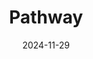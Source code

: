 ---  
layout: startup_page  
title: "Pathway"  
id: "pathway.com"  
permalink: "/pathwaypathway.com11292024/"  
website: "https://www.pathway.com/"  
funding_round: "Seed"  
funding_amount: "$10M"  
investors: "TQ Ventures, Kadmos, Innovo, Market One Capital, Id4, angel investors, Lukasz Kaiser"  
about: "Pathway builds live AI systems that think and learn in real time. Their infrastructure components power enterprise AI platforms, enabling them to make decisions based on constantly updated knowledge from structured and unstructured data. This addresses the limitations of traditional AI models that rely on static training data."  
markets: "AI, SaaS, Supply Chain Tech, Artificial Intelligence & Machine Learning"  
hq: "Menlo Park, California, United States"  
founded_year: "2020"  
linkedin: "https://www.linkedin.com/company/pathway"  
twitter: "https://twitter.com/pathway_com"  
instagram: ""  
facebook: ""  
crunchbase: "https://www.crunchbase.com/organization/pathway?utm_source=linkedin&utm_medium=referral&utm_campaign=linkedin_companies&utm_content=profile_cta_anon&trk=funding_crunchbase"  
pitchbook: "https://pitchbook.com/profiles/company/484324-75"  

date_display: "29-Nov-2024"  
date: "2024-11-29"

# SEO Optimization  
meta_title: "Pathway - Seed Funding ($10M)"  
meta_description: "Pathway, Pathway builds live AI systems that think and learn in real time. Their infrastructure components power enterprise AI platforms, enabling them to make..."  
meta_keywords: "Pathway, AI, SaaS, Supply Chain Tech, Artificial Intelligence & Machine Learning, Seed funding"  
canonical_url: "https://startup.projectstartups.com/pathwaypathway.com11292024/"  
---